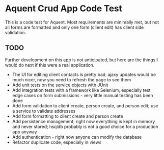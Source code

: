 # Aquent Crud App Code Test

This is a code test for Aquent. Most requirements are minimally met, but not all forms are formatted and only one form (client edit) has client side validation.

## TODO

Further development on this app is not anticipated, but here are the things I would do next if this were a real application.

- The UI for editing client contacts is pretty bad; ajaxy updates would be much nicer, now you need to refresh the page to see them
- Add unit tests on the service objects with JUnit
- Add integration tests with a framework like Selenium; especially test edge cases on form submissions - very little manual testing has been done
- Add form validation to client create, person create, and person edit; use a service to validate addresses
- Add form formatting to client create and person create
- Add persistence management; right now everything is kept in memory and never stored; hsqldb probably is not a good choice for a production app anyway
- Add authentication - right now anyone can modify the database
- Refactor duplicate code, especially in views
